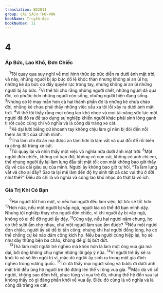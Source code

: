 ```yaml
---
translation: BD2011
group: CÁC SÁCH THƠ-VĂN
bookName: Truyền-đạo 
bookNumber: 21
---
```


<div class="title"><h1>4</h1><h3>Áp Bức, Lao Khổ, Ðơn Chiếc</h3></div>
<span class="verse tr_4_1"> <sup>1</sup>Tôi quay qua suy nghĩ về mọi hình thức áp bức diễn ra dưới ánh mặt trời, và này, những người bị áp bức đổ lệ khóc than nhưng không ai an ủi họ; những kẻ áp bức có đầy quyền lực trong tay, nhưng không ai an ủi những người bị áp bức. </span>
<span class="verse tr_4_2"><sup>2</sup>Vì thế tôi cho rằng những người chết, những người đã qua đời, có phước hơn những người còn sống, những người hiện đang sống. </span>
<span class="verse tr_4_3"><sup>3</sup>Nhưng có lẽ may mắn hơn cả hai thành phần đó là những kẻ chưa chào đời, những kẻ chưa phải thấy những việc xấu xa tội lỗi xảy ra dưới ánh mặt trời. </span>
<span class="verse tr_4_4"><sup>4</sup>Vì thế tôi thấy rằng mọi công lao khó nhọc và mọi tài năng sức lực một người đã đổ ra để tạo dựng sự nghiệp khiến người khác phải sinh lòng ganh tị rốt cuộc cũng chỉ vô nghĩa và là công dã tràng xe cát.<br/></span>
<span class="verse tr_4_5"> <sup>5</sup>Kẻ dại lười biếng cứ khoanh tay không chịu làm gì nên bị đói đến nỗi thèm ăn thịt của chính mình.<br/></span>
<span class="verse tr_4_6"> <sup>6</sup>Thà làm chỉ đủ ăn mà được an tâm hơn là làm vất vả quá đỗi để rồi biến ra công dã tràng xe cát.<br/></span>
<span class="verse tr_4_7"> <sup>7</sup>Tôi quay lại và nhìn thấy một việc vô nghĩa nữa dưới ánh mặt trời: </span>
<span class="verse tr_4_8"><sup>8</sup>Một người đơn chiếc, không có bạn đời, không có con cái, không có anh chị em, thế nhưng người ấy lại làm lụng đầu tắt mặt tối; con mắt không bao giờ thấy đủ về của cải giàu sụ của mình. Người ấy không bao giờ tự hỏi, “Ta làm lụng vất vả cho ai đây? Sao ta lại mê làm đến độ hy sinh tất cả các vui thú ở đời như thế?” Ðiều đó chỉ là vô nghĩa và công lao khó nhọc đó thật là vô ích.<br/></span>
<div class="title"><h3>Giá Trị Khi Có Bạn</h3></div>
<span class="verse tr_4_9"> <sup>9</sup>Hai người tốt hơn một, vì nếu hai người đều làm việc, lợi tức sẽ tốt hơn. </span>
<span class="verse tr_4_10"><sup>10</sup>Hơn nữa, nếu một người bị vấp ngã, người kia có thể đỡ bạn mình dậy. Nhưng tội nghiệp thay cho người đơn chiếc, vì khi người ấy bị vấp ngã, không có ai để đỡ người ấy dậy. </span>
<span class="verse tr_4_11"><sup>11</sup>Cũng vậy, nếu hai người nằm chung, họ có thể sưởi ấm cho nhau, chứ một người làm sao ấm được? </span>
<span class="verse tr_4_12"><sup>12</sup>Nếu một người đơn chiếc, người ấy sẽ dễ bị tấn công; nhưng khi hai người đồng lòng, họ có thể chống cự kẻ nào dám công kích họ. Nếu ba người cùng hiệp lại, họ sẽ như dây thừng bện ba chão, không dễ gì bị bứt đứt.<br/></span>
<span class="verse tr_4_13"> <sup>13</sup>Thà làm một người trẻ nghèo mà khôn hơn là làm một ông vua già mà dại, bởi ông không chịu nghe những lời góp ý nữa. </span>
<span class="verse tr_4_14"><sup>14</sup>Vì người trẻ ấy sẽ ra khỏi tù và sẽ lên ngôi trị vì, mặc dù người ấy sinh ra trong một gia đình nghèo trong vương quốc. </span>
<span class="verse tr_4_15"><sup>15</sup>Tôi đã thấy mọi người sống và bước đi dưới ánh mặt trời đều ủng hộ người trẻ đó đứng lên thế vị ông vua già. </span>
<span class="verse tr_4_16"><sup>16</sup>Mặc dù vô số người, không sao đếm hết, phục tùng vị vua trẻ đó, nhưng thế hệ đến sau lại không thấy có gì đáng phấn khởi về vua ấy. Ðiều đó cũng là vô nghĩa và là công dã tràng xe cát.<br/></span>
